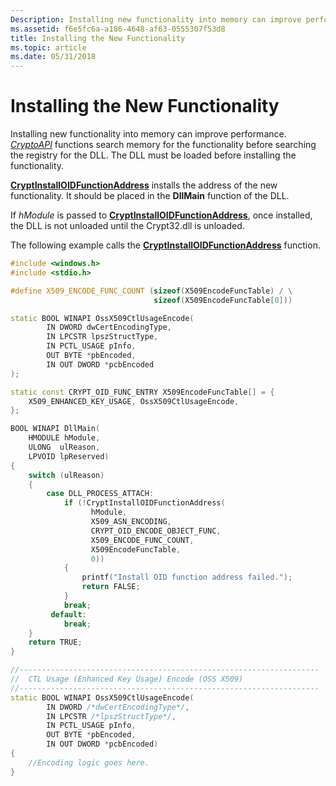```yaml
---
Description: Installing new functionality into memory can improve performance. CryptoAPI functions search memory for the functionality before searching the registry for the DLL. The DLL must be loaded before installing the functionality.
ms.assetid: f6e5fc6a-a186-4648-af63-0555307f53d8
title: Installing the New Functionality
ms.topic: article
ms.date: 05/31/2018
---
```


# Installing the New Functionality

Installing new functionality into memory can improve performance. [*CryptoAPI*](https://msdn.microsoft.com/library/ms721572(v=VS.85).aspx) functions search memory for the functionality before searching the registry for the DLL. The DLL must be loaded before installing the functionality.

[**CryptInstallOIDFunctionAddress**](/windows/desktop/api/Wincrypt/nf-wincrypt-cryptinstalloidfunctionaddress) installs the address of the new functionality. It should be placed in the **DllMain** function of the DLL.

If *hModule* is passed to [**CryptInstallOIDFunctionAddress**](/windows/desktop/api/Wincrypt/nf-wincrypt-cryptinstalloidfunctionaddress), once installed, the DLL is not unloaded until the Crypt32.dll is unloaded.

The following example calls the [**CryptInstallOIDFunctionAddress**](/windows/desktop/api/Wincrypt/nf-wincrypt-cryptinstalloidfunctionaddress) function.


```C++
#include <windows.h>
#include <stdio.h>

#define X509_ENCODE_FUNC_COUNT (sizeof(X509EncodeFuncTable) / \
                                sizeof(X509EncodeFuncTable[0]))

static BOOL WINAPI OssX509CtlUsageEncode(
        IN DWORD dwCertEncodingType,
        IN LPCSTR lpszStructType,
        IN PCTL_USAGE pInfo,
        OUT BYTE *pbEncoded,
        IN OUT DWORD *pcbEncoded
);

static const CRYPT_OID_FUNC_ENTRY X509EncodeFuncTable[] = {
    X509_ENHANCED_KEY_USAGE, OssX509CtlUsageEncode,
};

BOOL WINAPI DllMain(
    HMODULE hModule,
    ULONG  ulReason,
    LPVOID lpReserved)
{
    switch (ulReason)
    {
        case DLL_PROCESS_ATTACH:
            if (!CryptInstallOIDFunctionAddress(
                  hModule,
                  X509_ASN_ENCODING,
                  CRYPT_OID_ENCODE_OBJECT_FUNC,
                  X509_ENCODE_FUNC_COUNT,
                  X509EncodeFuncTable,
                  0))
            {
                printf("Install OID function address failed."); 
                return FALSE;
            }
            break;
         default:
            break;
    }
    return TRUE;
}

//-------------------------------------------------------------------
//  CTL Usage (Enhanced Key Usage) Encode (OSS X509)
//-------------------------------------------------------------------
static BOOL WINAPI OssX509CtlUsageEncode(
        IN DWORD /*dwCertEncodingType*/,
        IN LPCSTR /*lpszStructType*/,
        IN PCTL_USAGE pInfo,
        OUT BYTE *pbEncoded,
        IN OUT DWORD *pcbEncoded)
{
    //Encoding logic goes here.
}
```



 

 




